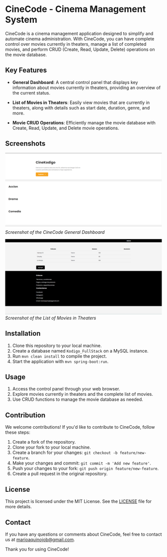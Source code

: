# CineCode - Cinema Management System

CineCode is a cinema management application designed to simplify and automate cinema administration. With CineCode, you can have complete control over movies currently in theaters, manage a list of completed movies, and perform CRUD (Create, Read, Update, Delete) operations on the movie database.

## Key Features

- **General Dashboard**: A central control panel that displays key information about movies currently in theaters, providing an overview of the current status.

- **List of Movies in Theaters**: Easily view movies that are currently in theaters, along with details such as start date, duration, genre, and more.

- **Movie CRUD Operations**: Efficiently manage the movie database with Create, Read, Update, and Delete movie operations.

## Screenshots

![Dashboard](resources/CineCode-MainPage.png)
*Screenshot of the CineCode General Dashboard*

![List of Movies](resources/CineCode-Peliculas.png)
*Screenshot of the List of Movies in Theaters*

## Installation

1. Clone this repository to your local machine.
2. Create a database named `Kodigo_FullStack` on a MySQL instance.
3. Run `mvn clean install` to compile the project.
4. Start the application with `mvn spring-boot:run`.

## Usage

1. Access the control panel through your web browser.
2. Explore movies currently in theaters and the complete list of movies.
3. Use CRUD functions to manage the movie database as needed.

## Contribution

We welcome contributions! If you'd like to contribute to CineCode, follow these steps:

1. Create a fork of the repository.
2. Clone your fork to your local machine.
3. Create a branch for your changes: `git checkout -b feature/new-feature`.
4. Make your changes and commit: `git commit -m 'Add new feature'`.
5. Push your changes to your fork: `git push origin feature/new-feature`.
6. Create a pull request in the original repository.

## License

This project is licensed under the MIT License. See the [LICENSE](LICENSE) file for more details.

## Contact

If you have any questions or comments about CineCode, feel free to contact us at [marioaquinojob@gmail.com](mailto:marioaquinojob@gmail.com).

Thank you for using CineCode!
